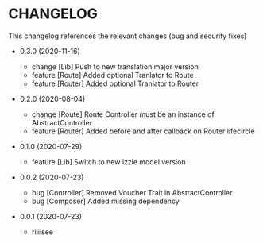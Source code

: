 CHANGELOG
=========

This changelog references the relevant changes (bug and security fixes)

* 0.3.0 (2020-11-16)

    * change [Lib] Push to new translation major version
    * feature [Route] Added optional Tranlator to Route
    * feature [Router] Added optional Tranlator to Router

* 0.2.0 (2020-08-04)
    
    * change [Route] Route Controller must be an instance of AbstractController
    * feature [Router] Added before and after callback on Router lifecircle

* 0.1.0 (2020-07-29)
    
    * feature [Lib] Switch to new izzle model version

* 0.0.2 (2020-07-23)

    * bug [Controller] Removed Voucher Trait in AbstractController
    * bug [Composer] Added missing dependency 

* 0.0.1 (2020-07-23)

    * riiiisee
